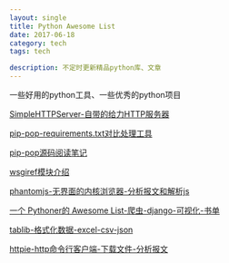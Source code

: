 ```yaml
---
layout: single
title: Python Awesome List
date: 2017-06-18
category: tech
tags: tech

description: 不定时更新精品python库、文章
---
```

一些好用的python工具、一些优秀的python项目
<!-- add content here -->
[SimpleHTTPServer-自带的给力HTTP服务器](https://docs.python.org/2/library/simplehttpserver.html)

[pip-pop-requirements.txt对比处理工具](https://pypi.python.org/pypi/pip-pop/0.1.1)

[pip-pop源码阅读笔记](http://blog.csdn.net/erosxd/article/details/53054895)

[wsgiref模块介绍](http://luodw.cc/2016/11/12/python-wsgi/)

[phantomjs-无界面的内核浏览器-分析报文和解析js](http://phantomjs.org)

[一个 Pythoner的 Awesome List-爬虫-django-可视化-书单](http://www.jianshu.com/p/3e79f8565ff7)

[tablib-格式化数据-excel-csv-json](https://github.com/kennethreitz/tablib)

[httpie-http命令行客户端-下载文件-分析报文](https://httpie.org)
